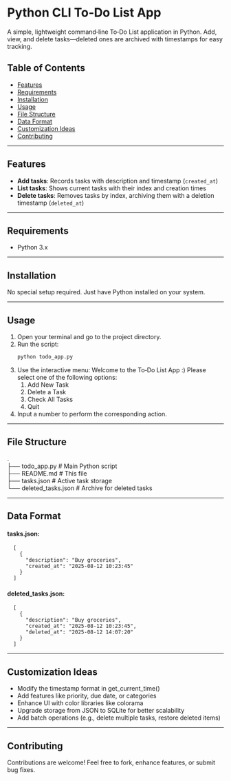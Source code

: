 # Python CLI To‑Do List App

A simple, lightweight command‑line To‑Do List application in Python. Add, view, and delete tasks—deleted ones are archived with timestamps for easy tracking.


## Table of Contents
- [Features](#features)  
- [Requirements](#requirements)  
- [Installation](#installation)  
- [Usage](#usage)  
- [File Structure](#file-structure)  
- [Data Format](#data-format)  
- [Customization Ideas](#customization-ideas)  
- [Contributing](#contributing)  

---

## Features
- **Add tasks**: Records tasks with description and timestamp (`created_at`)
- **List tasks**: Shows current tasks with their index and creation times
- **Delete tasks**: Removes tasks by index, archiving them with a deletion timestamp (`deleted_at`)

---

## Requirements
- Python 3.x

---

## Installation
No special setup required. Just have Python installed on your system.

---

## Usage
1. Open your terminal and go to the project directory.  
2. Run the script:
   ```bash
   python todo_app.py
3. Use the interactive menu:
   Welcome to the To‑Do List App :)
   Please select one of the following options:
   1. Add New Task
   2. Delete a Task
   3. Check All Tasks
   4. Quit
4. Input a number to perform the corresponding action.

---

## File Structure
 .<br>
 ├── todo_app.py            # Main Python script<br>
 ├── README.md              # This file<br>
 ├── tasks.json             # Active task storage<br>
 └── deleted_tasks.json     # Archive for deleted tasks

---

## Data Format
#### tasks.json:

      [
        {
          "description": "Buy groceries",
          "created_at": "2025-08-12 10:23:45"
        }
      ]
      
#### deleted_tasks.json:

      [
        {
          "description": "Buy groceries",
          "created_at": "2025-08-12 10:23:45",
          "deleted_at": "2025-08-12 14:07:20"
        }
      ]

---

## Customization Ideas
- Modify the timestamp format in get_current_time()
- Add features like priority, due date, or categories
- Enhance UI with color libraries like colorama
- Upgrade storage from JSON to SQLite for better scalability
- Add batch operations (e.g., delete multiple tasks, restore deleted items)

---

## Contributing

Contributions are welcome! Feel free to fork, enhance features, or submit bug fixes.
